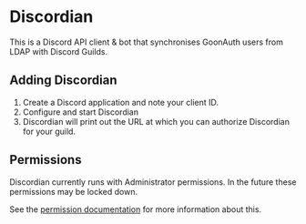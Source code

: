 Discordian
==========


This is a Discord API client & bot that synchronises GoonAuth users from LDAP with Discord Guilds.

## Adding Discordian

1. Create a Discord application and note your client ID.
2. Configure and start Discordian
3. Discordian will print out the URL at which you can authorize Discordian for your guild.

## Permissions

Discordian currently runs with Administrator permissions. In the future these permissions may be
locked down.

See the [permission documentation][] for more information about this.

[this link]: https://discordapp.com/oauth2/authorize?client_id=&scope=bot&permissions=0
[permission documentation]: https://discordapp.com/developers/docs/topics/permissions#bitwise-permission-flags